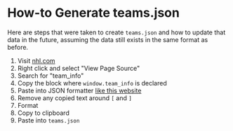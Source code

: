 # How-to Generate teams.json

Here are steps that were taken to create `teams.json` and how to update that data in the future, assuming the data still exists in the same format as before.

1. Visit [nhl.com](https://nhl.com)
2. Right click and select "View Page Source"
3. Search for "team_info"
4. Copy the block where `window.team_info` is declared
5. Paste into JSON formatter [like this website](https://jsonformatter.curiousconcept.com)
6. Remove any copied text around `[` and `]`
7. Format
8. Copy to clipboard
9. Paste into `teams.json`
